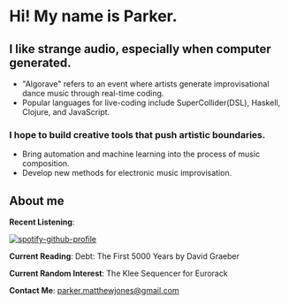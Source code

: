 # Hi!  My name is Parker.

## I like strange audio, especially when computer generated.
  * "Algorave" refers to an event where artists generate improvisational dance music through real-time coding.
  * Popular languages for live-coding include SuperCollider(DSL), Haskell, Clojure, and JavaScript.

### I hope to build creative tools that push artistic boundaries.
  * Bring automation and machine learning into the process of music composition.
  * Develop new methods for electronic music improvisation.
  
## About me
**Recent Listening**: 

[![spotify-github-profile](https://spotify-github-profile.vercel.app/api/view?uid=sudaunt&cover_image=true&theme=novatorem)](https://spotify-github-profile.vercel.app/api/view?uid=sudaunt&redirect=true)

**Current Reading**: Debt: The First 5000 Years by David Graeber

**Current Random Interest**: The Klee Sequencer for Eurorack

**Contact Me**: parker.matthewjones@gmail.com
